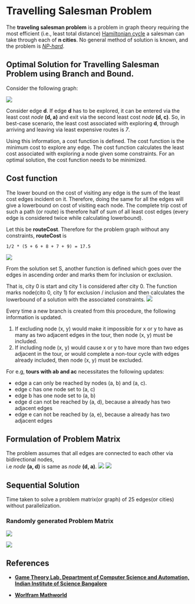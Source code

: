# Travelling Salesman Problem

The **traveling salesman problem** is a problem in graph theory requiring the most efficient (i.e., least total distance) [Hamiltonian cycle](http://mathworld.wolfram.com/HamiltonianCycle.html) a salesman can take through each of **n cities**. No general method of solution is known, and the problem is [*NP-hard*](http://mathworld.wolfram.com/NP-HardProblem.html).

## Optimal Solution for Travelling Salesman Problem using Branch and Bound.

Consider the following graph:

![](./readme/problemGraph.png)

Consider edge **d**. If edge **d** has to be explored, it can be entered via the least cost *node* **(d, a)** and exit via the second least cost *node* **(d, c)**. So, in best-case scenario, the least cost associated with exploring **d**, through arriving and leaving via least expensive routes is *7*.

Using this information, a cost function is defined. The cost function is the minimum cost to explore any edge.  The cost function calculates the least cost associated with exploring a node given some constraints. For an optimal solution, the cost function needs to be minimized.

## Cost function

The lower bound on the cost of visiting any edge is the sum of the least cost edges incident on it. Therefore, doing the same for all the edges will give a lowerbound on cost of visiting each node. The complete trip cost of such a path (or route) is therefore half of sum of all least cost edges (every edge is considered twice while calculating lowerbound).

Let this be **routeCost**. 
Therefore for the problem graph without any constraints, **routeCost** is 

	1/2 * (5 + 6 + 8 + 7 + 9) = 17.5


![](./readme/TSPequation.png)

From the solution set S, another function is defined which goes over the edges in ascending order and marks them for inclusion or exclusion.  

That is, city 0 is start and city 1 is considered after city 0. The function marks node(cito 0, city 1) for exclusion / inclusion and then calculates the lowerbound of a solution with the associated constraints.
![](./readme/problemTours.png)

Every time a new branch is created from this procedure, the following information is updated. 

1. If excluding node (x, y) would make it impossible for x or y to have as many as two adjacent edges in the tour, then node (x, y) must be included.
2. If including node (x, y) would cause x or y to have more than two edges adjacent in the tour, or would complete a non-tour cycle with edges already included, then node (x, y) must be excluded.

For e.g, **tours with ab and ac** necessitates the following updates:

* edge a can only be reached by nodes (a, b) and (a, c).
* edge c has one node set to (a, c)
* edge b has one node set to (a, b)
* edge d can not be reached by (a, d), because a already has two adjacent edges
* edge e can not be reached by (a, e), because a already has two adjacent edges

## Formulation of Problem Matrix

The problem assumes that all edges are connected to each other via bidirectional nodes,  
i.e *node* **(a, d)** is same as *node* **(d, a)**.
![](./readme/problemSolution.png)
![](./readme/input5.png)

## Sequential Solution
Time taken to solve a problem matrix(or graph) of 25 edges(or cities) without parallelization.

### Randomly generated Problem Matrix
![](./readme/input25.png)

![](./readme/result25.png)

## References

* [**Game Theory Lab, Department of Computer Science and Automation, Indian Institute of Science Bangalore**](http://lcm.csa.iisc.ernet.in/dsa/node187.html)

* [**Worlfram Mathworld**](http://mathworld.wolfram.com/TravelingSalesmanProblem.html)
